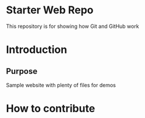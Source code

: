 # Starter Web Repo


This repository is for showing how Git and GitHub work

# Introduction

## Purpose

Sample website with plenty of files for demos

# How to contribute


